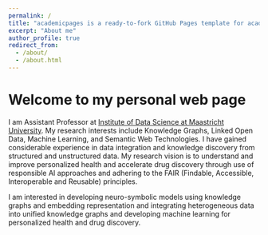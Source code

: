 ```yaml
---
permalink: /
title: "academicpages is a ready-to-fork GitHub Pages template for academic personal websites"
excerpt: "About me"
author_profile: true
redirect_from: 
  - /about/
  - /about.html
---
```





Welcome to  my personal web page
======

I am Assistant Professor at [Institute of Data Science at Maastricht University](https://www.maastrichtuniversity.nl/research/institute-data-science). My research interests include Knowledge Graphs, Linked Open Data,  Machine Learning, and Semantic Web Technologies. I have gained  considerable experience in data integration and knowledge discovery from structured and unstructured data.
My research vision is to understand and improve personalized health and accelerate drug discovery through use of responsible AI approaches and adhering to the FAIR (Findable, Accessible, Interoperable and Reusable) principles.

I am interested in developing neuro-symbolic models using knowledge graphs and embedding representation and integrating heterogeneous data into unified knowledge graphs and developing machine learning for personalized health and drug discovery. 
